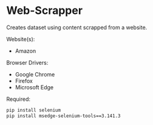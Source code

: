 # Web-Scrapper

Creates dataset using content scrapped from a website.

Website(s): 
- Amazon

Browser Drivers:
- Google Chrome
- Firefox
- Microsoft Edge


Required:
```sh
pip install selenium
pip install msedge-selenium-tools==3.141.3
```
